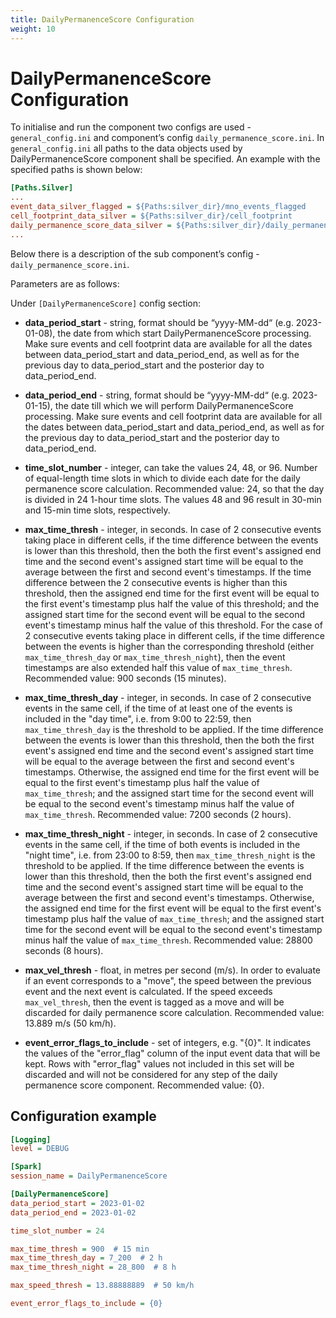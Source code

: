 ```yaml
---
title: DailyPermanenceScore Configuration
weight: 10
---
```


# DailyPermanenceScore Configuration
To initialise and run the component two configs are used -  `general_config.ini` and component’s config `daily_permanence_score.ini`. In  `general_config.ini` all paths to the data objects used by DailyPermanenceScore component shall be specified. An example with the specified paths is shown below:


```ini
[Paths.Silver]
...
event_data_silver_flagged = ${Paths:silver_dir}/mno_events_flagged
cell_footprint_data_silver = ${Paths:silver_dir}/cell_footprint
daily_permanence_score_data_silver = ${Paths:silver_dir}/daily_permanence_score
...
```

Below there is a description of the sub component’s config  - `daily_permanence_score.ini`. 

Parameters are as follows:

Under  `[DailyPermanenceScore]` config section: 

- **data_period_start** - string, format should be “yyyy-MM-dd“ (e.g. 2023-01-08), the date from which start DailyPermanenceScore processing. Make sure events and cell footprint data are available for all the dates between data_period_start and data_period_end, as well as for the previous day to data_period_start and the posterior day to data_period_end. 

- **data_period_end** - string, format should be “yyyy-MM-dd“ (e.g. 2023-01-15), the date till which we will perform DailyPermanenceScore processing. Make sure events and cell footprint data are available for all the dates between data_period_start and data_period_end, as well as for the previous day to data_period_start and the posterior day to data_period_end. 

- **time_slot_number** - integer, can take the values 24, 48, or 96. Number of equal-length time slots in which to divide each date for the daily permanence score calculation. Recommended value: 24, so that the day is divided in 24 1-hour time slots. The values 48 and 96 result in 30-min and 15-min time slots, respectively.

- **max_time_thresh** - integer, in seconds. In case of 2 consecutive events taking place in different cells, if the time difference between the events is lower than this threshold, then the both the first event's assigned end time and the second event's assigned start time will be equal to the average between the first and second event's timestamps. If the time difference between the 2 consecutive events is higher than this threshold, then the assigned end time for the first event will be equal to the first event's timestamp plus half the value of this threshold; and the assigned start time for the second event will be equal to the second event's timestamp minus half the value of this threshold. For the case of 2 consecutive events taking place in different cells, if the time difference between the events is higher than the corresponding threshold (either `max_time_thresh_day` or `max_time_thresh_night`), then the event timestamps are also extended half this value of `max_time_thresh`. Recommended value: 900 seconds (15 minutes).

- **max_time_thresh_day** - integer, in seconds. In case of 2 consecutive events in the same cell, if the time of at least one of the events is included in the "day time", i.e. from 9:00 to 22:59, then `max_time_thresh_day` is the threshold to be applied. If the time difference between the events is lower than this threshold, then the both the first event's assigned end time and the second event's assigned start time will be equal to the average between the first and second event's timestamps. Otherwise, the assigned end time for the first event will be equal to the first event's timestamp plus half the value of `max_time_thresh`; and the assigned start time for the second event will be equal to the second event's timestamp minus half the value of `max_time_thresh`. Recommended value: 7200 seconds (2 hours).

- **max_time_thresh_night** - integer, in seconds. In case of 2 consecutive events in the same cell, if the time of both events is included in the "night time", i.e. from 23:00 to 8:59, then `max_time_thresh_night` is the threshold to be applied. If the time difference between the events is lower than this threshold, then the both the first event's assigned end time and the second event's assigned start time will be equal to the average between the first and second event's timestamps. Otherwise, the assigned end time for the first event will be equal to the first event's timestamp plus half the value of `max_time_thresh`; and the assigned start time for the second event will be equal to the second event's timestamp minus half the value of `max_time_thresh`. Recommended value: 28800 seconds (8 hours).

- **max_vel_thresh** - float, in metres per second (m/s). In order to evaluate if an event corresponds to a "move", the speed between the previous event and the next event is calculated. If the speed exceeds `max_vel_thresh`, then the event is tagged as a move and will be discarded for daily permanence score calculation. Recommended value: 13.889 m/s (50 km/h).

- **event_error_flags_to_include** - set of integers, e.g. "{0}". It indicates the values of the "error_flag" column of the input event data that will be kept. Rows with "error_flag" values not included in this set will be discarded and will not be considered for any step of the daily permanence score component. Recommended value: {0}.


## Configuration example

```ini
[Logging]
level = DEBUG

[Spark]
session_name = DailyPermanenceScore

[DailyPermanenceScore]
data_period_start = 2023-01-02
data_period_end = 2023-01-02

time_slot_number = 24

max_time_thresh = 900  # 15 min
max_time_thresh_day = 7_200  # 2 h
max_time_thresh_night = 28_800  # 8 h

max_speed_thresh = 13.88888889  # 50 km/h

event_error_flags_to_include = {0}
```